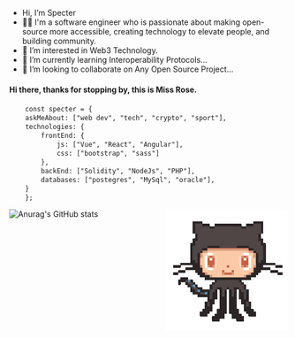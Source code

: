 -  Hi, I’m Specter
- 👋🏾 I'm a software engineer who is passionate about making open-source more accessible, creating technology to elevate people, and building community.
- 👀 I’m interested in Web3 Technology.
- 🌱 I’m currently learning Interoperability Protocols...
- 💞️ I’m looking to collaborate on Any Open Source Project...
#### Hi there, thanks for stopping by, this is Miss Rose.
```
    const specter = {
    askMeAbout: ["web dev", "tech", "crypto", "sport"],
    technologies: {
        frontEnd: {
            js: ["Vue", "React", "Angular"],
            css: ["bootstrap", "sass"]
        },
        backEnd: ["Solidity", "NodeJs", "PHP"],
        databases: ["postegres", "MySql", "oracle"],
    }
    };

```
  <div>
    <img align="right"  src="https://raw.githubusercontent.com/iCharlesZ/FigureBed/master/img/octocat.gif" style="max-width: 100%; display: inline-block;" data-target="animated-image.originalImage">
  </div>
  
![Anurag's GitHub stats](https://github-readme-stats.vercel.app/api?username=Rohid-dev&theme=calm&show_icons=true&count_private=true)

